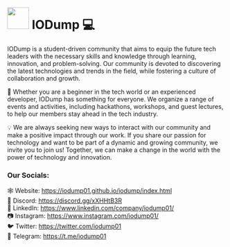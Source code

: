# <img src="https://user-images.githubusercontent.com/64432063/216338288-f1e7f93f-f5f0-40ee-ac74-01170456e65e.jpg" height="50"> IODump 💻

IODump is a student-driven community that aims to equip the future tech leaders with the necessary skills and knowledge through learning, innovation, and problem-solving. Our community is devoted to discovering the latest technologies and trends in the field, while fostering a culture of collaboration and growth.

🚀 Whether you are a beginner in the tech world or an experienced developer, IODump has something for everyone. We organize a range of events and activities, including hackathons, workshops, and guest lectures, to help our members stay ahead in the tech industry.

💡 We are always seeking new ways to interact with our community and make a positive impact through our work. If you share our passion for technology and want to be part of a dynamic and growing community, we invite you to join us! Together, we can make a change in the world with the power of technology and innovation.

### Our Socials:
🕸  Website: https://iodump01.github.io/iodump/index.html  <br>
💬 Discord: https://discord.gg/xXHHtB3R <br>
💼 LinkedIn: https://www.linkedin.com/company/iodump01/ <br>
📷 Instagram: https://www.instagram.com/iodump01/ <br>
🐦 Twitter: https://twitter.com/iodump01 <br>
📱  Telegram: https://t.me/iodump01
